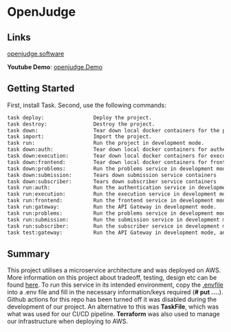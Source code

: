 # OpenJudge

## Links

[openjudge.software](https://www.openjudge.software)

**Youtube Demo**: [openjudge.Demo](https://www.youtube.com/watch?v=n1Z3grA97Mg)

## Getting Started

First, install Task. Second, use the following commands:
```bash
task deploy:                Deploy the project.
task destroy:               Destroy the project.
task down:                  Tear down local docker containers for the project.
task import:                Import the project.
task run:                   Run the project in development mode.
task down:auth:             Tear down local docker containers for authentication service
task down:execution:        Tear down local docker containers for execution service
task down:frontend:         Tear down local docker containers for frontend service
task down:problems:         Run the problems service in development mode.
task down:submission:       Tears down submission service containers
task down:subscriber:       Tears down subscriber service containers
task run:auth:              Run the authentication service in development mode.
task run:execution:         Run the execution service in development mode.
task run:frontend:          Run the frontend service in development mode.
task run:gateway:           Run the API Gateway in development mode.
task run:problems:          Run the problems service in development mode.
task run:submission:        Run the submission service in development mode.
task run:subscriber:        Run the subscriber service in development mode.
task test:gateway:          Run the API Gateway in development mode, and then runs unit tests against this service.
```

## Summary
This project utilises a microservice architecture and was deployed on AWS. More information on this project about tradeoff, testing, design etc can be found [here](./report/report.md). 
To run this service in its intended environment, copy the [.envfile](./.env.example) into a .env file and fill in the necessary information/keys required (**# put ....**).  
Github actions for this repo has been turned off it was disabled during the development of our project. An alternative to this was **TaskFile**, which was what was used for our CI/CD pipeline. **Terraform** was also used to manage our infrastructure when deploying to AWS. 
